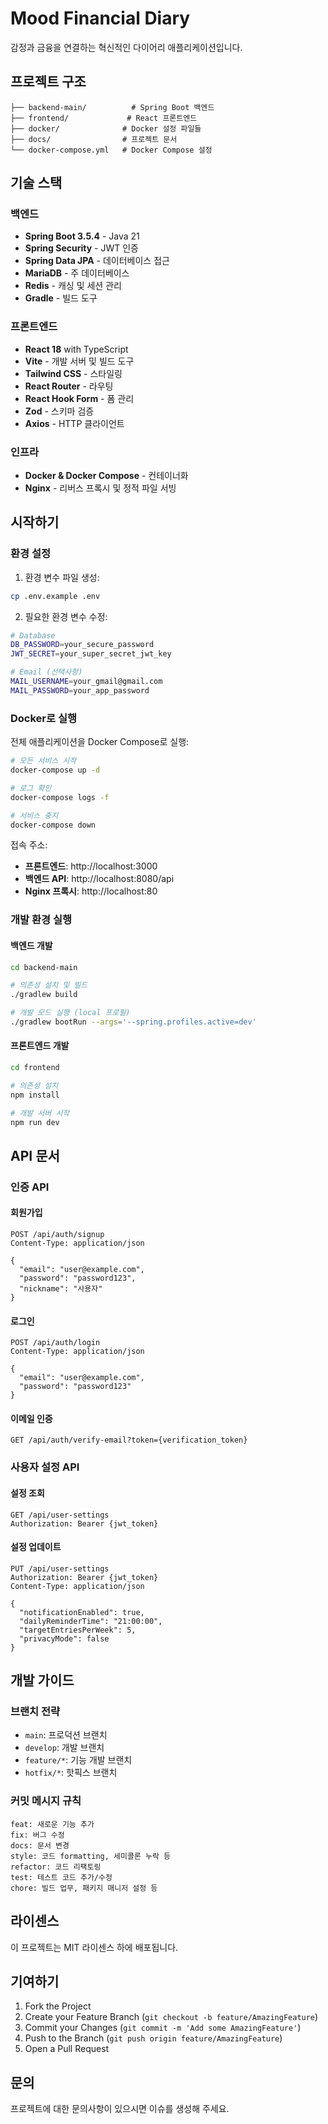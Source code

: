 # Mood Financial Diary

감정과 금융을 연결하는 혁신적인 다이어리 애플리케이션입니다.

## 프로젝트 구조

```
├── backend-main/          # Spring Boot 백엔드
├── frontend/             # React 프론트엔드
├── docker/              # Docker 설정 파일들
├── docs/                # 프로젝트 문서
└── docker-compose.yml   # Docker Compose 설정
```

## 기술 스택

### 백엔드
- **Spring Boot 3.5.4** - Java 21
- **Spring Security** - JWT 인증
- **Spring Data JPA** - 데이터베이스 접근
- **MariaDB** - 주 데이터베이스
- **Redis** - 캐싱 및 세션 관리
- **Gradle** - 빌드 도구

### 프론트엔드
- **React 18** with TypeScript
- **Vite** - 개발 서버 및 빌드 도구
- **Tailwind CSS** - 스타일링
- **React Router** - 라우팅
- **React Hook Form** - 폼 관리
- **Zod** - 스키마 검증
- **Axios** - HTTP 클라이언트

### 인프라
- **Docker & Docker Compose** - 컨테이너화
- **Nginx** - 리버스 프록시 및 정적 파일 서빙

## 시작하기

### 환경 설정

1. 환경 변수 파일 생성:
```bash
cp .env.example .env
```

2. 필요한 환경 변수 수정:
```bash
# Database
DB_PASSWORD=your_secure_password
JWT_SECRET=your_super_secret_jwt_key

# Email (선택사항)
MAIL_USERNAME=your_gmail@gmail.com
MAIL_PASSWORD=your_app_password
```

### Docker로 실행

전체 애플리케이션을 Docker Compose로 실행:

```bash
# 모든 서비스 시작
docker-compose up -d

# 로그 확인
docker-compose logs -f

# 서비스 중지
docker-compose down
```

접속 주소:
- **프론트엔드**: http://localhost:3000
- **백엔드 API**: http://localhost:8080/api
- **Nginx 프록시**: http://localhost:80

### 개발 환경 실행

#### 백엔드 개발

```bash
cd backend-main

# 의존성 설치 및 빌드
./gradlew build

# 개발 모드 실행 (local 프로필)
./gradlew bootRun --args='--spring.profiles.active=dev'
```

#### 프론트엔드 개발

```bash
cd frontend

# 의존성 설치
npm install

# 개발 서버 시작
npm run dev
```

## API 문서

### 인증 API

#### 회원가입
```http
POST /api/auth/signup
Content-Type: application/json

{
  "email": "user@example.com",
  "password": "password123",
  "nickname": "사용자"
}
```

#### 로그인
```http
POST /api/auth/login
Content-Type: application/json

{
  "email": "user@example.com",
  "password": "password123"
}
```

#### 이메일 인증
```http
GET /api/auth/verify-email?token={verification_token}
```

### 사용자 설정 API

#### 설정 조회
```http
GET /api/user-settings
Authorization: Bearer {jwt_token}
```

#### 설정 업데이트
```http
PUT /api/user-settings
Authorization: Bearer {jwt_token}
Content-Type: application/json

{
  "notificationEnabled": true,
  "dailyReminderTime": "21:00:00",
  "targetEntriesPerWeek": 5,
  "privacyMode": false
}
```

## 개발 가이드

### 브랜치 전략
- `main`: 프로덕션 브랜치
- `develop`: 개발 브랜치
- `feature/*`: 기능 개발 브랜치
- `hotfix/*`: 핫픽스 브랜치

### 커밋 메시지 규칙
```
feat: 새로운 기능 추가
fix: 버그 수정
docs: 문서 변경
style: 코드 formatting, 세미콜론 누락 등
refactor: 코드 리팩토링
test: 테스트 코드 추가/수정
chore: 빌드 업무, 패키지 매니저 설정 등
```

## 라이센스

이 프로젝트는 MIT 라이센스 하에 배포됩니다.

## 기여하기

1. Fork the Project
2. Create your Feature Branch (`git checkout -b feature/AmazingFeature`)
3. Commit your Changes (`git commit -m 'Add some AmazingFeature'`)
4. Push to the Branch (`git push origin feature/AmazingFeature`)
5. Open a Pull Request

## 문의

프로젝트에 대한 문의사항이 있으시면 이슈를 생성해 주세요.